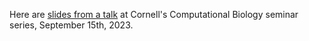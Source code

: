 Here are [slides from a talk](https://petrelharp.github.io/cornell-sep-2023/cornell-sep-2023.slides.html)
at Cornell's Computational Biology seminar series,
September 15th, 2023.
